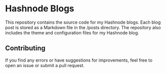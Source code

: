 <h1>Hashnode Blogs</h1>
This repository contains the source code for my Hashnode blogs. Each blog post is stored as a Markdown file in the /posts directory. The repository also includes the theme and configuration files for my Hashnode blog.
<h2>Contributing</h2>
If you find any errors or have suggestions for improvements, feel free to open an issue or submit a pull request.
